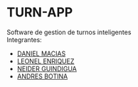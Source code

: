 # TURN-APP
Software de gestion de turnos inteligentes  
Integrantes:  
* [DANIEL MACIAS](https://github.com/Danielmaciasperez455656)  
* [LEONEL ENRIQUEZ](https://github.com/DS-leonel)  
* [NEIDER GUINDIGUA](https://github.com/Neid-09)  
* [ANDRES BOTINA](https://github.com/jabv123)  
